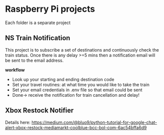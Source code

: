 # Raspberry Pi projects

Each folder is a separate project

## NS Train Notification
This project is to subscribe a set of destinations and continuously check the train status. Once there is any delay >=5 mins then a notification email will be sent to the email address.

__workflow__
- Look up your starting and ending destination code
- Set your travel routines: at what time you would like to take the train
- Set your email credentials in .env file so that email could be sent
- Done-> receive the notification for train cancellation and delay!

## Xbox Restock Notifier
Details here:
https://medium.com/@bluo9/python-tutorial-for-google-chat-alert-xbox-restock-mediamarkt-coolblue-bcc-bol-com-6ac54bffa6d9
